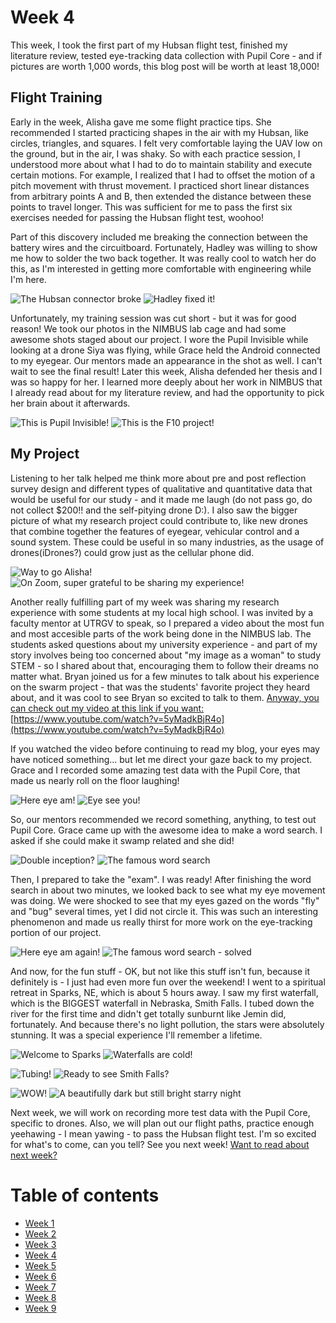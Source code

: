 # Week 4
This week, I took the first part of my Hubsan flight test, finished my literature review, tested eye-tracking data collection with Pupil Core - and if pictures are worth 1,000 words, this blog post will be worth at least 18,000! 

## Flight Training
Early in the week, Alisha gave me some flight practice tips. She recommended I started practicing shapes in the air with my Hubsan, like circles, triangles, and squares. I felt very comfortable laying the UAV low on the ground, but in the air, I was shaky. So with each practice session, I understood more about what I had to do to maintain stability and execute certain motions. For example, I realized that I had to offset the motion of a pitch movement with thrust movement. I practiced short linear distances from arbitrary points A and B, then extended the distance between these points to travel longer. This was sufficient for me to pass the first six exercises needed for passing the Hubsan flight test, woohoo!

Part of this discovery included me breaking the connection between the battery wires and the circuitboard. Fortunately, Hadley was willing to show me how to solder the two back together. It was really cool to watch her do this, as I'm interested in getting more comfortable with engineering while I'm here. 

![The Hubsan connector broke ](HallasWK4-01.jpg) ![Hadley fixed it! ](HallasWK4-02.jpg)

Unfortunately, my training session was cut short - but it was for good reason! We took our photos in the NIMBUS lab cage and had some awesome shots staged about our project. I wore the Pupil Invisible while looking at a drone Siya was flying, while Grace held the Android connected to my eyegear. Our mentors made an appearance in the shot as well. I can't wait to see the final result! Later this week, Alisha defended her thesis and I was so happy for her. I learned more deeply about her work in NIMBUS that I already read about for my literature review, and had the opportunity to pick her brain about it afterwards.

![This is Pupil Invisible! ](HallasWK4-03.jpg) ![This is the F10 project! ](HallasWK4-04.jpg)

## My Project
Listening to her talk helped me think more about pre and post reflection survey design and different types of qualitative and quantitative data that would be useful for our study - and it made me laugh (do not pass go, do not collect $200!! and the self-pitying drone D:). I also saw the bigger picture of what my research project could contribute to, like new drones that combine together the features of eyegear, vehicular control and a sound system. These could be useful in so many industries, as the usage of drones(iDrones?) could grow just as the cellular phone did.

![Way to go Alisha! ](HallasWK4-05.jpg) ![On Zoom, super grateful to be sharing my experience! ](HallasWK4-06.jpg) 

Another really fulfilling part of my week was sharing my research experience with some students at my local high school. I was invited by a faculty mentor at UTRGV to speak, so I prepared a video about the most fun and most accesible parts of the work being done in the NIMBUS lab. The students asked questions about my university experience - and part of my story involves being too concerned about "my image as a woman" to study STEM - so I shared about that, encouraging them to follow their dreams no matter what. Bryan joined us for a few minutes to talk about his experience on the swarm project - that was the students' favorite project they heard about, and it was cool to see Bryan so excited to talk to them. [Anyway, you can check out my video at this link if you want:](https://www.youtube.com/watch?v=5yMadkBjR4o)
[https://www.youtube.com/watch?v=5yMadkBjR4o](https://www.youtube.com/watch?v=5yMadkBjR4o)

If you watched the video before continuing to read my blog, your eyes may have noticed something... but let me direct your gaze back to my project. Grace and I recorded some amazing test data with the Pupil Core, that made us nearly roll on the floor laughing! 

![Here eye am! ](HallasWK4-07.jpg) ![Eye see you! ](HallasWK4-09.jpg)

So, our mentors recommended we record something, anything, to test out Pupil Core. Grace came up with the awesome idea to make a word search. I asked if she could make it swamp related and she did!

![Double inception? ](HallasWK4-08.jpg) ![The famous word search ](HallasWK4-10.jpg)

Then, I prepared to take the "exam". I was ready! After finishing the word search in about two minutes, we looked back to see what my eye movement was doing. We were shocked to see that my eyes gazed on the words "fly" and "bug" several times, yet I did not circle it. This was such an interesting phenomenon and made us really thirst for more work on the eye-tracking portion of our project.

![Here eye am again! ](HallasWK4-11.jpg) ![The famous word search - solved ](HallasWK4-12.jpg)

And now, for the fun stuff - OK, but not like this stuff isn't fun, because it definitely is - I just had even more fun over the weekend! I went to a spiritual retreat in Sparks, NE, which is about 5 hours away. I saw my first waterfall, which is the BIGGEST waterfall in Nebraska, Smith Falls. I tubed down the river for the first time and didn't get totally sunburnt like Jemin did, fortunately. And because there's no light pollution, the stars were absolutely stunning. It was a special experience I'll remember a lifetime. 

![Welcome to Sparks](HallasWK4-13.jpg) ![Waterfalls are cold! ](HallasWK4-14.jpg)

![Tubing!](HallasWK4-15.jpg) ![Ready to see Smith Falls? ](HallasWK4-16.jpg)

![WOW! ](HallasWK4-17.jpg) ![A beautifully dark but still bright starry night ](HallasWK4-18.jpg)

Next week, we will work on recording more test data with the Pupil Core, specific to drones. Also, we will plan out our flight paths, practice enough yeehawing - I mean yawing - to pass the Hubsan flight test. I'm so excited for what's to come, can you tell? See you next week! [Want to read about next week?](/5/HallasWK5.md)

# Table of contents
* [Week 1](/1/HallasWK1.md)
* [Week 2](/2/HallasWK2.md)
* [Week 3](/3/HallasWK3.md)
* [Week 4](/4/HallasWK4.md)
* [Week 5](/5/HallasWK5.md)
* [Week 6](/6/HallasWK6.md)
* [Week 7](/7/HallasWK7.md)
* [Week 8](/8/HallasWK8.md)
* [Week 9](/9/HallasWK9.md)